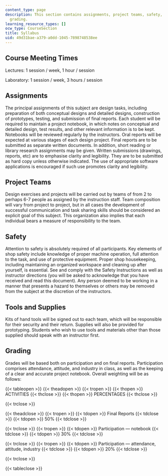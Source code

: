 ```yaml
---
content_type: page
description: This section contains assignments, project teams, safety, tools and supplies,
  grading.
learning_resource_types: []
ocw_type: CourseSection
title: Syllabus
uid: 49d31bae-a379-a0dd-1045-7898748538ee
---
```


Course Meeting Times
--------------------

Lectures: 1 session / week, 1 hour / session

Laboratory: 1 session / week, 3 hours / session

Assignments
-----------

The principal assignments of this subject are design tasks, including preparation of both conceptual designs and detailed designs, construction of prototypes, testing, and submission of final reports. Each student will be required to maintain a project notebook, in which notes on conceptual and detailed design, test results, and other relevant information is to be kept. Notebooks will be reviewed regularly by the instructors. Oral reports will be expected at various stages of each design project. Final reports are to be submitted as separate written documents. In addition, short reading or library research assignments may be given. Written submissions (drawings, reports, etc) are to emphasise clarity and legibility. They are to be submitted as hard copy unless otherwise indicated. The use of appropriate software applications is encouraged if such use promotes clarity and legibility.

Project Teams
-------------

Design exercises and projects will be carried out by teams of from 2 to perhaps 6-7 people as assigned by the instruction staff. Team composition will vary from project to project, but in all cases the development of successful communication and task sharing skills should be considered an explicit goal of this subject. This organization also implies that each individual bears a measure of responsibility to the team.

Safety
------

Attention to safety is absolutely required of all participants. Key elements of shop safety include knowledge of proper machine operation, full attention to the task, and use of protective equipment. Proper shop housekeeping, including maintaining an organized workspace and cleaning up after yourself, is essential. See and comply with the Safety Instructions as well as instructor directions (you will be asked to acknowledge that you have received and read this document). Any person deemed to be working in a manner that presents a hazard to themselves or others may be removed from the subject at the discretion of the instructors.

Tools and Supplies
------------------

Kits of hand tools will be signed out to each team, which will be responsible for their security and their return. Supplies will also be provided for prototyping. Students who wish to use tools and materials other than those supplied should speak with an instructor first.

Grading
-------

Grades will be based both on participation and on final reports. Participation comprises attendance, attitude, and industry in class, as well as the keeping of a clear and accurate project notebook. Overall weighting will be as follows:

{{< tableopen >}}
{{< theadopen >}}
{{< tropen >}}
{{< thopen >}}
ACTIVITIES
{{< thclose >}}
{{< thopen >}}
PERCENTAGES
{{< thclose >}}

{{< trclose >}}

{{< theadclose >}}
{{< tropen >}}
{{< tdopen >}}
Final Reports
{{< tdclose >}}
{{< tdopen >}}
50%
{{< tdclose >}}

{{< trclose >}}
{{< tropen >}}
{{< tdopen >}}
Participation — notebook
{{< tdclose >}}
{{< tdopen >}}
30%
{{< tdclose >}}

{{< trclose >}}
{{< tropen >}}
{{< tdopen >}}
Participation — attendance, attitude, industry
{{< tdclose >}}
{{< tdopen >}}
20%
{{< tdclose >}}

{{< trclose >}}

{{< tableclose >}}